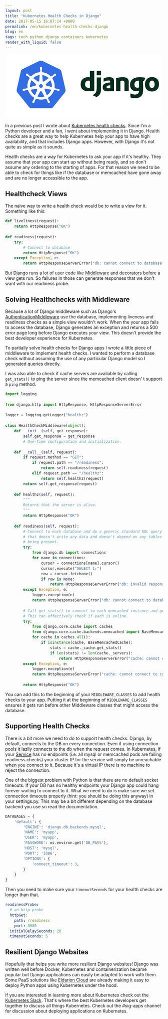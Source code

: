 ```yaml
---
layout: post
title: "Kubernetes Health Checks in Django"
date: 2017-05-15 16:07:14 +0000
permalink: /en/kubernetes-health-checks-django
blog: en
tags: tech python django containers kubernetes
render_with_liquid: false
---
```


<img alt="Kubernetes + Django" title="Kubernetes + Django" class="align-center" src="/assets/images/752/kube-django.png">

In a previous post I wrote about [Kubernetes health checks](/en/using-kubernetes-health-checks). Since I'm a Python developer and a fan, I went about implementing it in Django. Health checks are a great way to help Kubernetes help your app to have high availability, and that includes Django apps. However, with Django it's not quite as simple as it sounds.

Health checks are a way for Kubernetes to ask your app if it's healthy. They assume that your app can start up without being ready, and so don't assume any ordering to the starting of apps. For that reason we need to be able to check for things like if the database or memcached have gone away and are no longer accessible to the app.

## Healthcheck Views

The naive way to write a health check would be to write a view for it. Something like this:

```python
def liveliness(request):
    return HttpResponse("OK")

def readiness(request):
    try:
        # Connect to database
        return HttpResponse("OK")
    except Exception, e:
        return HttpResponseServerError("db: cannot connect to database.")
```

But Django runs a lot of user code like [Middleware](https://docs.djangoproject.com/en/1.11/topics/http/middleware/) and decorators before a view gets run. So failures in those can generate responses that we don't want with our readiness probe.

## Solving Healthchecks with Middleware

Because a lot of Django middleware such as Django's [AuthenticationMiddleware](https://github.com/django/django/blob/master/django/contrib/auth/middleware.py) use the database, implementing liveness and readiness checks as a simple view wouldn't work. When the your app fails to access the database, Django generates an exception and returns a 500 error page long before Django executes your view. This doesn't provide the best developer experience for Kubernetes.

To partially solve health checks for Django apps I wrote a little piece of middleware to implement health checks. I wanted to perform a database check without assuming the use of any particular Django model so I generated queries directly.

I was also able to check if cache servers are available by calling `get_stats()` to ping the server since the memcached client doesn' t support a `ping` method.

```python
import logging

from django.http import HttpResponse, HttpResponseServerError

logger = logging.getLogger("healthz")

class HealthCheckMiddleware(object):
    def __init__(self, get_response):
        self.get_response = get_response
        # One-time configuration and initialization.

    def __call__(self, request):
        if request.method == "GET":
            if request.path == "/readiness":
                return self.readiness(request)
            elif request.path == "/healthz":
                return self.healthz(request)
        return self.get_response(request)

    def healthz(self, request):
        """
        Returns that the server is alive.
        """
        return HttpResponse("OK")

    def readiness(self, request):
        # Connect to each database and do a generic standard SQL query
        # that doesn't write any data and doesn't depend on any tables
        # being present.
        try:
            from django.db import connections
            for name in connections:
                cursor = connections[name].cursor()
                cursor.execute("SELECT 1;")
                row = cursor.fetchone()
                if row is None:
                    return HttpResponseServerError("db: invalid response")
        except Exception, e:
            logger.exception(e)
            return HttpResponseServerError("db: cannot connect to database.")

        # Call get_stats() to connect to each memcached instance and get it's stats.
        # This can effectively check if each is online.
        try:
            from django.core.cache import caches
            from django.core.cache.backends.memcached import BaseMemcachedCache
            for cache in caches.all():
                if isinstance(cache, BaseMemcachedCache):
                    stats = cache._cache.get_stats()
                    if len(stats) != len(cache._servers):
                        return HttpResponseServerError("cache: cannot connect to cache.")
        except Exception, e:
            logger.exception(e)
            return HttpResponseServerError("cache: cannot connect to cache.")

        return HttpResponse("OK")
```

You can add this to the beginning of your `MIDDLEWARE_CLASSES` to add health checks to your app. Putting it at the beginning of `MIDDLEWARE_CLASSES` ensures it gets run before other Middleware classes that might access the database.

## Supporting Health Checks

There is a bit more we need to do to support health checks. Django, by default, connects to the DB on every connection. Even if using connection pools it lazily connects to the db when the request comes. In Kubernetes, if your [Service](https://kubernetes.io/docs/concepts/services-networking/service/) has no endpoints (i.e. all mysql or memcached pods are failing readiness checks) your cluster IP for the service will simply be unreachable when you connect to it. Because it's a virtual IP there is no machine to reject the connection.

One of the biggest problem with Python is that there are no default socket timeouts. If your DB has no healthy endpoints your Django app could hang forever waiting to connect to it. What we need to do is make sure we set connection timeouts properly (hint: you should be doing this anyway) in your settings.py. This may be a bit different depending on the database backend you use so read the documentation.

```python
DATABASES = {
    'default': {
        'ENGINE': 'django.db.backends.mysql',
        'NAME': 'myapp',
        'USER': 'myapp',
        'PASSWORD': os.environ.get('DB_PASS'),
        'HOST': 'mysql',
        'PORT': '3306',
        'OPTIONS': {
            'connect_timeout': 3,
        }
    }
}
```

Then you need to make sure your `timeoutSeconds` for your health checks are longer than that.

```yaml
readinessProbe:
  # an http probe
  httpGet:
    path: /readiness
    port: 8080
  initialDelaySeconds: 20
  timeoutSeconds: 5
```

## Resilient Django Websites

Hopefully that helps you write more resilient Django websites! Django was written well before Docker, Kubernetes and containerization became popular but Django applications can easily be adapted to work with them. Some PaaS solutions like [Eldarion Cloud](http://eldarion.cloud/) are already making it easy to deploy Python apps using Kubernetes under the hood.

If you are interested in learning more about Kubernetes check out the [Kubernetes Slack](http://slack.kubernetes.io/). That's where the best Kubernetes developers get together to discuss all things Kubernetes. Check out the #sig-apps channel for discussion about deploying applications on Kubernetes.
